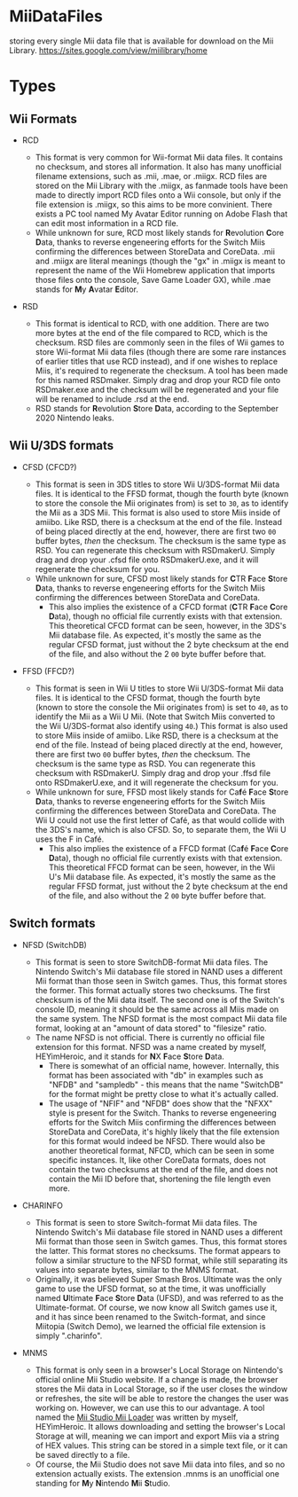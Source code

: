 # MiiDataFiles
storing every single Mii data file that is available for download on the Mii Library. https://sites.google.com/view/miilibrary/home

# Types

## Wii Formats

* RCD
   * This format is very common for Wii-format Mii data files. It contains no checksum, and stores all information. It also has many unofficial filename extensions, such as .mii, .mae, or .miigx. RCD files are stored on the Mii Library with the .miigx, as fanmade tools have been made to directly import RCD files onto a Wii console, but only if the file extension is .miigx, so this aims to be more convinient. There exists a PC tool named My Avatar Editor running on Adobe Flash that can edit most information in a RCD file.
   * While unknown for sure, RCD most likely stands for **R**evolution **C**ore **D**ata, thanks to reverse engeneering efforts for the Switch Miis confirming the differences between StoreData and CoreData. .mii and .miigx are literal meanings (though the "gx" in .miigx is meant to represent the name of the Wii Homebrew application that imports those files onto the console, Save Game Loader GX), while .mae stands for **M**y **A**vatar **E**ditor.

* RSD
   * This format is identical to RCD, with one addition. There are two more bytes at the end of the file compared to RCD, which is the checksum. RSD files are commonly seen in the files of Wii games to store Wii-format Mii data files (though there are some rare instances of earlier titles that use RCD instead), and if one wishes to replace Miis, it's required to regenerate the checksum. A tool has been made for this named RSDmaker. Simply drag and drop your RCD file onto RSDmaker.exe and the checksum will be regenerated and your file will be renamed to include .rsd at the end.
   * RSD stands for **R**evolution **S**tore **D**ata, according to the September 2020 Nintendo leaks.

## Wii U/3DS formats

* CFSD (CFCD?)
   * This format is seen in 3DS titles to store Wii U/3DS-format Mii data files. It is identical to the FFSD format, though the fourth byte (known to store the console the Mii originates from) is set to `30`, as to identify the Mii as a 3DS Mii. This format is also used to store Miis inside of amiibo. Like RSD, there is a checksum at the end of the file. Instead of being placed directly at the end, however, there are first two `00` buffer bytes, *then* the checksum. The checksum is the same type as RSD. You can regenerate this checksum with RSDmakerU. Simply drag and drop your .cfsd file onto RSDmakerU.exe, and it will regenerate the checksum for you.
   * While unknown for sure, CFSD most likely stands for **C**TR **F**ace **S**tore **D**ata, thanks to reverse engeneering efforts for the Switch Miis confirming the differences between StoreData and CoreData.
      * This also implies the existence of a CFCD format (**C**TR **F**ace **C**ore **D**ata), though no official file currently exists with that extension. This theoretical CFCD format can be seen, however, in the 3DS's Mii database file. As expected, it's mostly the same as the regular CFSD format, just without the 2 byte checksum at the end of the file, and also without the 2 `00` byte buffer before that.

* FFSD (FFCD?)
   * This format is seen in Wii U titles to store Wii U/3DS-format Mii data files. It is identical to the CFSD format, though the fourth byte (known to store the console the Mii originates from) is set to `40`, as to identify the Mii as a Wii U Mii. (Note that Switch Miis converted to the Wii U/3DS-format also identify using `40`.) This format is also used to store Miis inside of amiibo. Like RSD, there is a checksum at the end of the file. Instead of being placed directly at the end, however, there are first two `00` buffer bytes, *then* the checksum. The checksum is the same type as RSD. You can regenerate this checksum with RSDmakerU. Simply drag and drop your .ffsd file onto RSDmakerU.exe, and it will regenerate the checksum for you.
   * While unknown for sure, FFSD most likely stands for Ca**f**é **F**ace **S**tore **D**ata, thanks to reverse engeneering efforts for the Switch Miis confirming the differences between StoreData and CoreData. The Wii U could not use the first letter of Café, as that would collide with the 3DS's name, which is also CFSD. So, to separate them, the Wii U uses the F in Café.
      * This also implies the existence of a FFCD format (Ca**f**é **F**ace **C**ore **D**ata), though no official file currently exists with that extension. This theoretical FFCD format can be seen, however, in the Wii U's Mii database file. As expected, it's mostly the same as the regular FFSD format, just without the 2 byte checksum at the end of the file, and also without the 2 `00` byte buffer before that.

## Switch formats

* NFSD (SwitchDB)
   * This format is seen to store SwitchDB-format Mii data files. The Nintendo Switch's Mii database file stored in NAND uses a different Mii format than those seen in Switch games. Thus, this format stores the former. This format actually stores two checksums. The first checksum is of the Mii data itself. The second one is of the Switch's console ID, meaning it should be the same across all Miis made on the same system. The NFSD format is the most compact Mii data file format, looking at an "amount of data stored" to "filesize" ratio.
   * The name NFSD is not official. There is currently no official file extension for this format. NFSD was a name created by myself, HEYimHeroic, and it stands for **N**X **F**ace **S**tore **D**ata.
      * There is somewhat of an official name, however. Internally, this format has been associated with "db" in examples such as "NFDB" and "sampledb" - this means that the name "SwitchDB" for the format might be pretty close to what it's actually called.
      * The usage of "NFIF" and "NFDB" does show that the "NFXX" style is present for the Switch. Thanks to reverse engeneering efforts for the Switch Miis confirming the differences between StoreData and CoreData, it's highly likely that the file extension for this format would indeed be NFSD. There would also be another theoretical format, NFCD, which can be seen in some specific instances. It, like other CoreData formats, does not contain the two checksums at the end of the file, and does not contain the Mii ID before that, shortening the file length even more.

* CHARINFO
   * This format is seen to store Switch-format Mii data files. The Nintendo Switch's Mii database file stored in NAND uses a different Mii format than those seen in Switch games. Thus, this format stores the latter. This format stores no checksums. The format appears to follow a similar structure to the NFSD format, while still separating its values into separate bytes, similar to the MNMS format.
   * Originally, it was believed Super Smash Bros. Ultimate was the only game to use the UFSD format, so at the time, it was unofficially named **U**ltimate **F**ace **S**tore **D**ata (UFSD), and was referred to as the Ultimate-format. Of course, we now know all Switch games use it, and it has since been renamed to the Switch-format, and since Miitopia (Switch Demo), we learned the official file extension is simply ".charinfo".

* MNMS
   * This format is only seen in a browser's Local Storage on Nintendo's official online Mii Studio website. If a change is made, the browser stores the Mii data in Local Storage, so if the user closes the window or refreshes, the site will be able to restore the changes the user was working on. However, we can use this to our advantage. A tool named the [Mii Studio Mii Loader](https://github.com/HEYimHeroic/MiiStudioMiiLoader) was written by myself, HEYimHeroic. It allows downloading and setting the browser's Local Storage at will, meaning we can import and export Miis via a string of HEX values. This string can be stored in a simple text file, or it can be saved directly to a file.
   * Of course, the Mii Studio does not save Mii data into files, and so no extension actually exists. The extension .mnms is an unofficial one standing for **M**y **N**intendo **M**ii **S**tudio.
